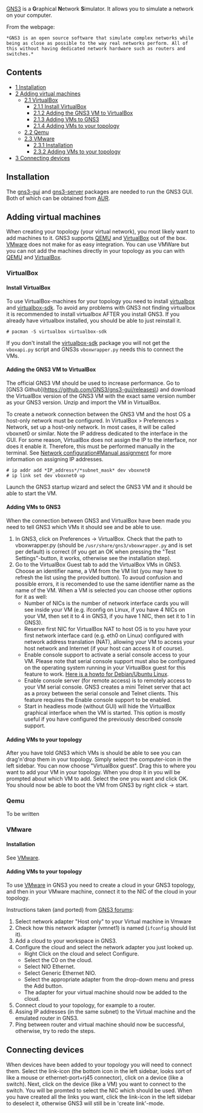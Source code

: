 [GNS3](https://www.gns3.com/) is a **G**raphical **N**etwork **S**imulator. It allows you to simulate a network on your computer.

From the webpage:

	*GNS3 is an open source software that simulate complex networks while being as close as possible to the way real networks perform. All of this without having dedicated network hardware such as routers and switches.*

## Contents

*   [1 Installation](#Installation)
*   [2 Adding virtual machines](#Adding_virtual_machines)
    *   [2.1 VirtualBox](#VirtualBox)
        *   [2.1.1 Install VirtualBox](#Install_VirtualBox)
        *   [2.1.2 Adding the GNS3 VM to VirtualBox](#Adding_the_GNS3_VM_to_VirtualBox)
        *   [2.1.3 Adding VMs to GNS3](#Adding_VMs_to_GNS3)
        *   [2.1.4 Adding VMs to your topology](#Adding_VMs_to_your_topology)
    *   [2.2 Qemu](#Qemu)
    *   [2.3 VMware](#VMware)
        *   [2.3.1 Installation](#Installation_2)
        *   [2.3.2 Adding VMs to your topology](#Adding_VMs_to_your_topology_2)
*   [3 Connecting devices](#Connecting_devices)

## Installation

The [gns3-gui](https://aur.archlinux.org/packages/gns3-gui/) and [gns3-server](https://aur.archlinux.org/packages/gns3-server/) packages are needed to run the GNS3 GUI. Both of which can be obtained from [AUR](/index.php/AUR "AUR").

## Adding virtual machines

When creating your topology (your virtual network), you most likely want to add machines to it. GNS3 supports [QEMU](/index.php/QEMU "QEMU") and [VirtualBox](/index.php/VirtualBox "VirtualBox") out of the box. [VMware](/index.php/VMware "VMware") does not make for as easy integration. You can use VMWare but you can not add the machines directly in your topology as you can with [QEMU](/index.php/QEMU "QEMU") and [VirtualBox](/index.php/VirtualBox "VirtualBox").

### VirtualBox

#### Install VirtualBox

To use VirtualBox-machines for your topology you need to install [virtualbox](https://www.archlinux.org/packages/?name=virtualbox) and [virtualbox-sdk](https://www.archlinux.org/packages/?name=virtualbox-sdk). To avoid any problems with GNS3 not finding virtualbox it is recommended to install virtualbox AFTER you install GNS3\. If you already have virtualbox installed, you should be able to just reinstall it.

```
# pacman -S virtualbox virtualbox-sdk

```

If you don't install the [virtualbox-sdk](https://www.archlinux.org/packages/?name=virtualbox-sdk) package you will not get the `vboxapi.py` script and GNS3s `vboxwrapper.py` needs this to connect the VMs.

#### Adding the GNS3 VM to VirtualBox

The official GNS3 VM should be used to increase performance. Go to [GNS3 Github](https://github.com/GNS3/gns3-gui/releases\) and download the VirtualBox version of the GNS3 VM with the exact same version number as your GNS3 version. Unzip and import the VM in VirtualBox.

To create a network connection between the GNS3 VM and the host OS a host-only network must be configured. In VirtualBox > Preferences > Network, set up a host-only network. In most cases, it will be called vboxnet0 or similar. Note the IP address dedicated to the interface in the GUI. For some reason, VirtualBox does not assign the IP to the interface, nor does it enable it. Therefore, this must be performed manually in the terminal. See [Network configuration#Manual assignment](/index.php/Network_configuration#Manual_assignment "Network configuration") for more information on assigning IP addresses.

```
# ip addr add *IP_address*/*subnet_mask* dev vboxnet0
# ip link set dev vboxnet0 up

```

Launch the GNS3 startup wizard and select the GNS3 VM and it should be able to start the VM.

#### Adding VMs to GNS3

When the connection between GNS3 and VirtualBox have been made you need to tell GNS3 which VMs it should see and be able to use.

1.  In GNS3, click on Preferences -> VirtualBox. Check that the path to vboxwrapper.py (should be `/usr/share/gns3/vboxwrapper.py` and is set per default) is correct (if you get an OK when pressing the "Test Settings"-button, it works, otherwise see the installation step).
2.  Go to the VirtualBox Guest tab to add the VirtualBox VMs in GNS3\. Choose an identifier name, a VM from the VM list (you may have to refresh the list using the provided button). To avoud confusion and possible errors, it is recomended to use the same identifier name as the name of the VM. When a VM is selected you can choose other options for it as well:
    *   Number of NICs is the number of network interface cards you will see inside your VM (e.g. ifconfig on Linux, if you have 4 NICs on your VM, then set it to 4 in GNS3, if you have 1 NIC, then set it to 1 in GNS3).
    *   Reserve first NIC for VirtualBox NAT to host OS is to you have your first network interface card (e.g. eth0 on Linux) configured with network address translation (NAT), allowing your VM to access your host network and Internet (if your host can access it of course).
    *   Enable console support to activate a serial console access to your VM. Please note that serial console support must also be configured on the operating system running in your VirtualBox guest for this feature to work. [Here is a howto for Debian/Ubuntu Linux](http://help.ubuntu.com/community/SerialConsoleHowto).
    *   Enable console server (for remote access) is to remotely access to your VM serial console. GNS3 creates a mini Telnet server that act as a proxy between the serial console and Telnet clients. This feature requires the Enable console support to be enabled.
    *   Start in headless mode (without GUI) will hide the VirtualBox graphical interface when the VM is started. This option is mostly useful if you have configured the previously described console support.

#### Adding VMs to your topology

After you have told GNS3 which VMs is should be able to see you can drag'n'drop them in your topology. Simply select the computer-icon in the left sidebar. You can now choose "VirtualBox guest". Drag this to where you want to add your VM in your topology. When you drop it in you will be prompted about which VM to add. Select the one you want and click OK. You should now be able to boot the VM from GNS3 by right click -> start.

### Qemu

To be written

### VMware

#### Installation

See [VMware](/index.php/VMware "VMware").

#### Adding VMs to your topology

To use [VMware](/index.php/VMware "VMware") in GNS3 you need to create a cloud in your GNS3 topology, and then in your VMware machine, connect it to the NIC of the cloud in your topology.

Instructions taken (and ported) from [GNS3 forums](http://forum.gns3.net/topic1139.html):

1.  Select network adapter "Host only" to your Virtual machine in Vmware
2.  Check how this network adapter (vmnet1) is named (`ifconfig` should list it).
3.  Add a cloud to your workspace in GNS3.
4.  Configure the cloud and select the network adapter you just looked up.
    *   Right Click on the cloud and select Configure.
    *   Select the C0 on the cloud.
    *   Select NIO Ethernet.
    *   Select Generic Ethernet NIO.
    *   Select the appropriate adapter from the drop-down menu and press the Add button.
    *   The adapter for your virtual machine should now be added to the cloud.
5.  Connect cloud to your topology, for example to a router.
6.  Assing IP addresses (in the same subnet) to the Virtual machine and the emulated router in GNS3.
7.  Ping between router and virtual machine should now be successful, otherwise, try to redo the steps.

## Connecting devices

When devices have been added to your topology you will need to connect them. Select the link-icon (the bottom icon in the left sidebar, looks sort of like a mouse or ethernet-port+rj45 connector), click on a device (like a switch). Next, click on the device (like a VM) you want to connect to the switch. You will be promted to select the NIC which should be used. When you have created all the links you want, click the link-icon in the left sidebar to deselect it, otherwise GNS3 will still be in 'create link'-mode.